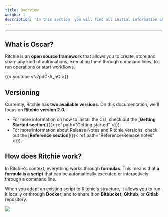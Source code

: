 ```yaml
---
title: Overview
weight: 1
description: 'In this section, you will find all initial information about Ritchie.'
---
```


---

## **What is Oscar?**  

Ritchie is an **open source framework** that allows you to create, store and share any kind of automations, executing them through command lines, to run operations or start workflows.

{{< youtube vN7pdC-A_nQ >}}

## **Versioning**

Currently, Ritchie has **two available versions**. On this documentation, we'll focus on **Ritchie** **version 2.0.**

* For more information on how to install the CLI, check out the [**Getting Started section**]({{< ref path="Getting started" >}}).
* For more information about Release Notes and Ritchie versions, check out the [**Reference section**]({{< ref path="Reference/Release notes" >}}).

## **How does Ritchie work?**

In Ritchie's context, everything works through **formulas**. This means that **a formula is a script** that can be automatically executed or interactively through a command line.

When you adapt an existing script to Ritchie's structure, it allows you to run it locally or through **Docker**, and to share it on **Bitbucket**, **Github**, or **Gitlab** repository.

![](/shared/formula-ritchie-en.jpg)
